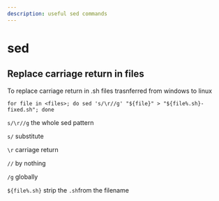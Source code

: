 ```yaml
---
description: useful sed commands
---
```


# sed

## Replace carriage return in files

To replace carriage return in .sh files trasnferred from windows to linux

```
for file in <files>; do sed 's/\r//g' "${file}" > "${file%.sh}-fixed.sh"; done
```

`s/\r//g` the whole sed pattern

`s/` substitute

`\r` carriage return

`//` by nothing

`/g` globally

`${file%.sh}` strip the `.sh`from the filename
